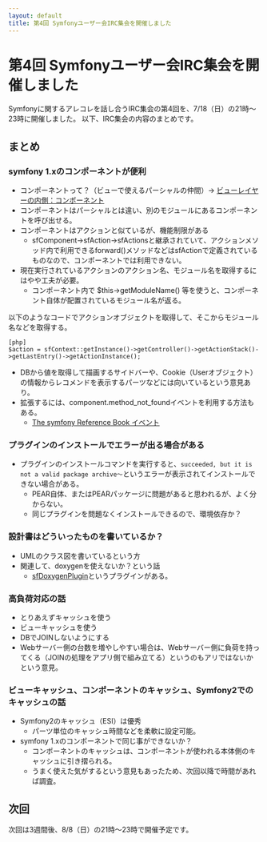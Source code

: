 ```yaml
---
layout: default
title: 第4回 Symfonyユーザー会IRC集会を開催しました
---
```


第4回 Symfonyユーザー会IRC集会を開催しました
============================================

Symfonyに関するアレコレを話し合うIRC集会の第4回を、7/18（日）の21時～23時に開催しました。
以下、IRC集会の内容のまとめです。

まとめ
------


### symfony 1.xのコンポーネントが便利

- コンポーネントって？（ビューで使えるパーシャルの仲間）→ [ビューレイヤーの内側：コンポーネント](http://symfony.sarabande.jp/book/1.0/07-Inside-the-View-Layer.html#components)
- コンポーネントはパーシャルとは違い、別のモジュールにあるコンポーネントを呼び出せる。
- コンポーネントはアクションと似ているが、機能制限がある
  - sfComponent→sfAction→sfActionsと継承されていて、アクションメソッド内で利用できるforward()メソッドなどはsfActionで定義されているものなので、コンポーネントでは利用できない。
- 現在実行されているアクションのアクション名、モジュール名を取得するにはやや工夫が必要。
  - コンポーネント内で $this->getModuleName() 等を使うと、コンポーネント自体が配置されているモジュール名が返る。


以下のようなコードでアクションオブジェクトを取得して、そこからモジュール名などを取得する。<br />

    [php]
    $action = sfContext::getInstance()->getController()->getActionStack()->getLastEntry()->getActionInstance();


- DBから値を取得して描画するサイドバーや、Cookie（Userオブジェクト）の情報からレコメンドを表示するパーツなどには向いているという意見あり。
- 拡張するには、component.method_not_foundイベントを利用する方法もある。
  - [The symfony Reference Book イベント](http://www.symfony-project.org/reference/1_4/ja/15-Events#chapter_15_sub_component_method_not_found)


### プラグインのインストールでエラーが出る場合がある

- プラグインのインストールコマンドを実行すると、`succeeded, but it is not a valid package archive～`というエラーが表示されてインストールできない場合がある。
  - PEAR自体、またはPEARパッケージに問題があると思われるが、よく分からない。
  - 同じプラグインを問題なくインストールできるので、環境依存か？


### 設計書はどういったものを書いているか？

- UMLのクラス図を書いているという方
- 関連して、doxygenを使えないか？という話
  - [sfDoxygenPlugin](http://www.symfony-project.org/plugins/sfDoxygenPlugin)というプラグインがある。


### 高負荷対応の話

- とりあえずキャッシュを使う
- ビューキャッシュを使う
- DBでJOINしないようにする
- Webサーバー側の台数を増やしやすい場合は、Webサーバー側に負荷を持ってくる（JOINの処理をアプリ側で組み立てる）というのもアリではないかという意見。


### ビューキャッシュ、コンポーネントのキャッシュ、Symfony2でのキャッシュの話

- Symfony2のキャッシュ（ESI）は優秀
  - パーツ単位のキャッシュ時間などを柔軟に設定可能。
- symfony 1.xのコンポーネントで同じ事ができないか？
  - コンポーネントのキャッシュは、コンポーネントが使われる本体側のキャッシュに引き摺られる。
  - うまく使えた気がするという意見もあったため、次回以降で時間があれば調査。



次回
----

次回は3週間後、8/8（日）の21時～23時で開催予定です。

